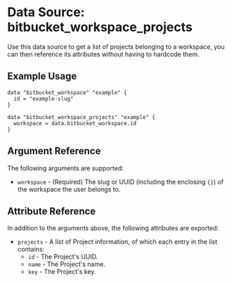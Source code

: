 # Data Source: bitbucket_workspace_projects
Use this data source to get a list of projects belonging to a workspace, you can then reference its attributes without having to hardcode them.

## Example Usage
```hcl
data "bitbucket_workspace" "example" {
  id = "example-slug"
}

data "bitbucket_workspace_projects" "example" {
  workspace = data.bitbucket_workspace.id
}
```

## Argument Reference
The following arguments are supported:
* `workspace` - (Required) The slug or UUID (including the enclosing `{}`) of the workspace the user belongs to.

## Attribute Reference
In addition to the arguments above, the following attributes are exported:
* `projects` - A list of Project information, of which each entry in the list contains:
    * `id` - The Project's UUID.
    * `name` - The Project's name.
    * `key` - The Project's key.
